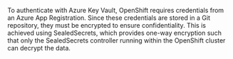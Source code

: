 

To authenticate with Azure Key Vault, OpenShift requires credentials from an Azure App Registration. Since these credentials are stored in a Git repository, they must be encrypted to ensure confidentiality. This is achieved using SealedSecrets, which provides one-way encryption such that only the SealedSecrets controller running within the OpenShift cluster can decrypt the data. 
